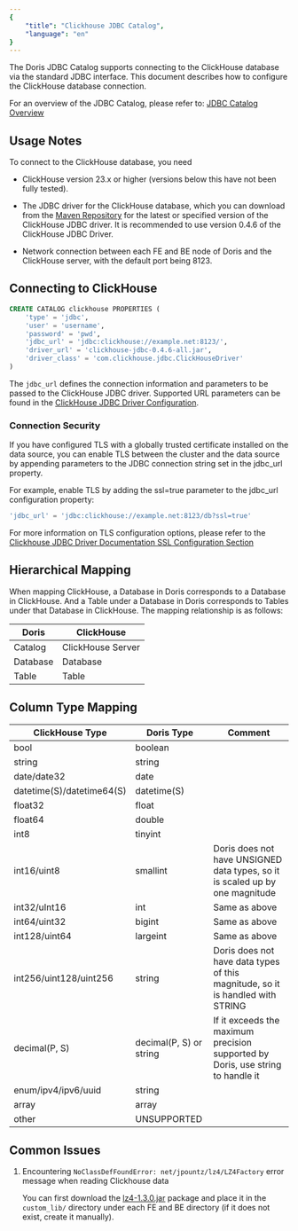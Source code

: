 ```yaml
---
{
    "title": "Clickhouse JDBC Catalog",
    "language": "en"
}
---
```


<!--
Licensed to the Apache Software Foundation (ASF) under one
or more contributor license agreements.  See the NOTICE file
distributed with this work for additional information
regarding copyright ownership.  The ASF licenses this file
to you under the Apache License, Version 2.0 (the
"License"); you may not use this file except in compliance
with the License.  You may obtain a copy of the License at

  http://www.apache.org/licenses/LICENSE-2.0

Unless required by applicable law or agreed to in writing,
software distributed under the License is distributed on an
"AS IS" BASIS, WITHOUT WARRANTIES OR CONDITIONS OF ANY
KIND, either express or implied.  See the License for the
specific language governing permissions and limitations
under the License.
-->

The Doris JDBC Catalog supports connecting to the ClickHouse database via the standard JDBC interface. This document describes how to configure the ClickHouse database connection.

For an overview of the JDBC Catalog, please refer to: [JDBC Catalog Overview](./jdbc-catalog-overview.md)

## Usage Notes

To connect to the ClickHouse database, you need

* ClickHouse version 23.x or higher (versions below this have not been fully tested).

* The JDBC driver for the ClickHouse database, which you can download from the [Maven Repository](https://mvnrepository.com/artifact/com.clickhouse/clickhouse-jdbc) for the latest or specified version of the ClickHouse JDBC driver. It is recommended to use version 0.4.6 of the ClickHouse JDBC Driver.

* Network connection between each FE and BE node of Doris and the ClickHouse server, with the default port being 8123.

## Connecting to ClickHouse

```sql
CREATE CATALOG clickhouse PROPERTIES (
    'type' = 'jdbc',
    'user' = 'username',
    'password' = 'pwd',
    'jdbc_url' = 'jdbc:clickhouse://example.net:8123/',
    'driver_url' = 'clickhouse-jdbc-0.4.6-all.jar',
    'driver_class' = 'com.clickhouse.jdbc.ClickHouseDriver'
)
```

The `jdbc_url` defines the connection information and parameters to be passed to the ClickHouse JDBC driver. Supported URL parameters can be found in the [ClickHouse JDBC Driver Configuration](https://clickhouse.com/docs/en/integrations/java#configuration).

### Connection Security

If you have configured TLS with a globally trusted certificate installed on the data source, you can enable TLS between the cluster and the data source by appending parameters to the JDBC connection string set in the jdbc\_url property.

For example, enable TLS by adding the ssl=true parameter to the jdbc\_url configuration property:

```sql
'jdbc_url' = 'jdbc:clickhouse://example.net:8123/db?ssl=true'
```

For more information on TLS configuration options, please refer to the [Clickhouse JDBC Driver Documentation SSL Configuration Section](https://clickhouse.com/docs/en/integrations/java#connect-to-clickhouse-with-ssl)

## Hierarchical Mapping

When mapping ClickHouse, a Database in Doris corresponds to a Database in ClickHouse. And a Table under a Database in Doris corresponds to Tables under that Database in ClickHouse. The mapping relationship is as follows:

| Doris    | ClickHouse        |
| -------- | ----------------- |
| Catalog  | ClickHouse Server |
| Database | Database          |
| Table    | Table             |

## Column Type Mapping

| ClickHouse Type           | Doris Type              | Comment                          |
| ------------------------- | ----------------------- | -------------------------------- |
| bool                      | boolean                 |                                  |
| string                    | string                  |                                  |
| date/date32               | date                    |                                  |
| datetime(S)/datetime64(S) | datetime(S)             |                                  |
| float32                   | float                   |                                  |
| float64                   | double                  |                                  |
| int8                      | tinyint                 |                                  |
| int16/uint8               | smallint                | Doris does not have UNSIGNED data types, so it is scaled up by one magnitude |
| int32/uInt16              | int                     | Same as above                    |
| int64/uint32              | bigint                  | Same as above                    |
| int128/uint64             | largeint                | Same as above                    |
| int256/uint128/uint256    | string                  | Doris does not have data types of this magnitude, so it is handled with STRING |
| decimal(P, S)             | decimal(P, S) or string | If it exceeds the maximum precision supported by Doris, use string to handle it |
| enum/ipv4/ipv6/uuid       | string                  |                                  |
| array                     | array                   |                                  |
| other                     | UNSUPPORTED             |                                  |

## Common Issues

1. Encountering `NoClassDefFoundError: net/jpountz/lz4/LZ4Factory` error message when reading Clickhouse data

   You can first download the [lz4-1.3.0.jar](https://repo1.maven.org/maven2/net/jpountz/lz4/lz4/1.3.0/lz4-1.3.0.jar) package and place it in the `custom_lib/` directory under each FE and BE directory (if it does not exist, create it manually).